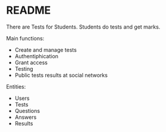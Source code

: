 # README

There are Tests for Students. Students do tests and get marks.

Main functions:

* Create and manage tests
* Authentiphication
* Grant access
* Testing
* Public tests results at social networks

Entities:

* Users
* Tests
* Questions
* Answers
* Results
